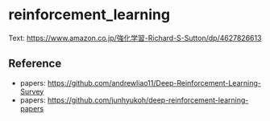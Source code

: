 # reinforcement_learning

Text: https://www.amazon.co.jp/強化学習-Richard-S-Sutton/dp/4627826613

## Reference
+ papers: https://github.com/andrewliao11/Deep-Reinforcement-Learning-Survey  
+ papers: https://github.com/junhyukoh/deep-reinforcement-learning-papers  
